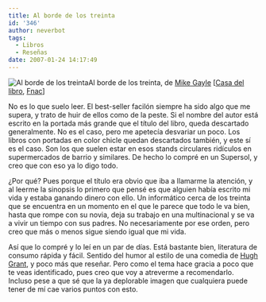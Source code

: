 ```yaml
---
title: Al borde de los treinta
id: '346'
author: neverbot
tags:
  - Libros
  - Reseñas
date: 2007-01-24 14:17:49
---
```


![Al borde de los treinta](./AlBordeDeLos30.jpg "Al borde de los treinta")Al borde de los treinta, de [Mike Gayle](http://www.mikegayle.co.uk/) \[[Casa del libro](http://www.casadellibro.com/fichas/fichabiblio/0,1094,2900001112978,00.html?codigo=2900001112978&titulo=AL+BORDE+DE+LOS+TREINTA), [Fnac](http://www.fnac.es/dsp/?servlet=extended.HomeExtendedServlet&Code1=2109003155&Code2=154&prodID=595087)\]

No es lo que suelo leer. El best-seller facilón siempre ha sido algo que me supera, y trato de huir de ellos como de la peste. Si el nombre del autor está escrito en la portada más grande que el título del libro, queda descartado generalmente. No es el caso, pero me apetecía desvariar un poco. Los libros con portadas en color chicle quedan descartados también, y este sí es el caso. Son los que suelen estar en esos stands circulares ridículos en supermercados de barrio y similares. De hecho lo compré en un Supersol, y creo que con eso ya lo digo todo.

¿Por qué? Pues porque el título era obvio que iba a llamarme la atención, y al leerme la sinopsis lo primero que pensé es que alguien había escrito mi vida y estaba ganando dinero con ello. Un informático cerca de los treinta que se encuentra en un momento en el que le parece que todo le va bien, hasta que rompe con su novia, deja su trabajo en una multinacional y se va a vivir un tiempo con sus padres. No necesariamente por ese orden, pero creo que más o menos sigue siendo igual que mi vida.

Así que lo compré y lo leí en un par de días. Está bastante bien, literatura de consumo rápida y fácil. Sentido del humor al estilo de una comedia de [Hugh Grant](http://www.imdb.com/name/nm0000424/), y poco más que reseñar. Pero como el tema hace gracia a poco que te veas identificado, pues creo que voy a atreverme a recomendarlo. Incluso pese a que sé que la ya deplorable imagen que cualquiera puede tener de mí cae varios puntos con esto. 
